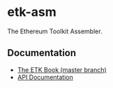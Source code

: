 etk-asm
=======

The Ethereum Toolkit Assembler.

## Documentation

 - [The ETK Book (master branch)](https://quilt.github.io/etk/)
 - [API Documentation](https://docs.rs/etk-asm)
